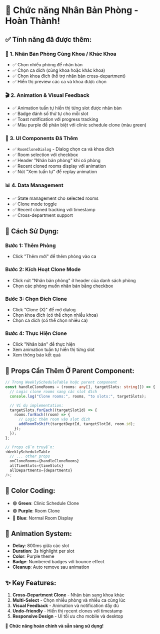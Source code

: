 # 🎉 Chức năng Nhân Bản Phòng - Hoàn Thành!

## ✅ Tính năng đã được thêm:

### 🏥 **1. Nhân Bản Phòng Cùng Khoa / Khác Khoa**

- ✅ Chọn nhiều phòng để nhân bản
- ✅ Chọn ca đích (cùng khoa hoặc khác khoa)
- ✅ Chọn khoa đích (hỗ trợ nhân bản cross-department)
- ✅ Hiển thị preview các ca và khoa được chọn

### 🎬 **2. Animation & Visual Feedback**

- ✅ Animation tuần tự hiển thị từng slot được nhân bản
- ✅ Badge đánh số thứ tự cho mỗi slot
- ✅ Toast notification với progress tracking
- ✅ Màu purple để phân biệt với clinic schedule clone (màu green)

### 🔧 **3. UI Components Đã Thêm**

- ✅ `RoomCloneDialog` - Dialog chọn ca và khoa đích
- ✅ Room selection với checkbox
- ✅ Header "Nhân bản phòng" khi có phòng
- ✅ Recent cloned rooms display với animation
- ✅ Nút "Xem tuần tự" để replay animation

### 📊 **4. Data Management**

- ✅ State management cho selected rooms
- ✅ Clone mode toggle
- ✅ Recent cloned tracking với timestamp
- ✅ Cross-department support

## 🚀 Cách Sử Dụng:

### **Bước 1**: Thêm Phòng

- Click "Thêm mới" để thêm phòng vào ca

### **Bước 2**: Kích Hoạt Clone Mode

- Click nút "Nhân bản phòng" ở header của danh sách phòng
- Chọn các phòng muốn nhân bản bằng checkbox

### **Bước 3**: Chọn Đích Clone

- Click "Clone (X)" để mở dialog
- Chọn khoa đích (có thể chọn nhiều khoa)
- Chọn ca đích (có thể chọn nhiều ca)

### **Bước 4**: Thực Hiện Clone

- Click "Nhân bản" để thực hiện
- Xem animation tuần tự hiển thị từng slot
- Xem thông báo kết quả

## 🎯 Props Cần Thêm Ở Parent Component:

```typescript
// Trong WeeklyScheduleTable hoặc parent component
const handleCloneRooms = (rooms: any[], targetSlots: string[]) => {
  // Logic clone rooms sang các slot đích
  console.log("Clone rooms:", rooms, "to slots:", targetSlots);

  // Ví dụ implementation:
  targetSlots.forEach((targetSlotId) => {
    rooms.forEach((room) => {
      // Logic thêm room vào slot đích
      addRoomToShift(targetDeptId, targetSlotId, room.id);
    });
  });
};

// Props cần truyền:
<WeeklyScheduleTable
  // ... other props
  onCloneRooms={handleCloneRooms}
  allTimeSlots={timeSlots}
  allDepartments={departments}
/>;
```

## 🎨 Color Coding:

- 🟢 **Green**: Clinic Schedule Clone
- 🟣 **Purple**: Room Clone
- 🔵 **Blue**: Normal Room Display

## 🔄 Animation System:

- **Delay**: 800ms giữa các slot
- **Duration**: 3s highlight per slot
- **Color**: Purple theme
- **Badge**: Numbered badges với bounce effect
- **Cleanup**: Auto remove sau animation

## ✨ Key Features:

1. **Cross-Department Clone** - Nhân bản sang khoa khác
2. **Multi-Select** - Chọn nhiều phòng và nhiều ca cùng lúc
3. **Visual Feedback** - Animation và notification đầy đủ
4. **Undo-friendly** - Hiển thị recent clones với timestamp
5. **Responsive Design** - UI tối ưu cho mobile và desktop

🎉 **Chức năng hoàn chỉnh và sẵn sàng sử dụng!**
